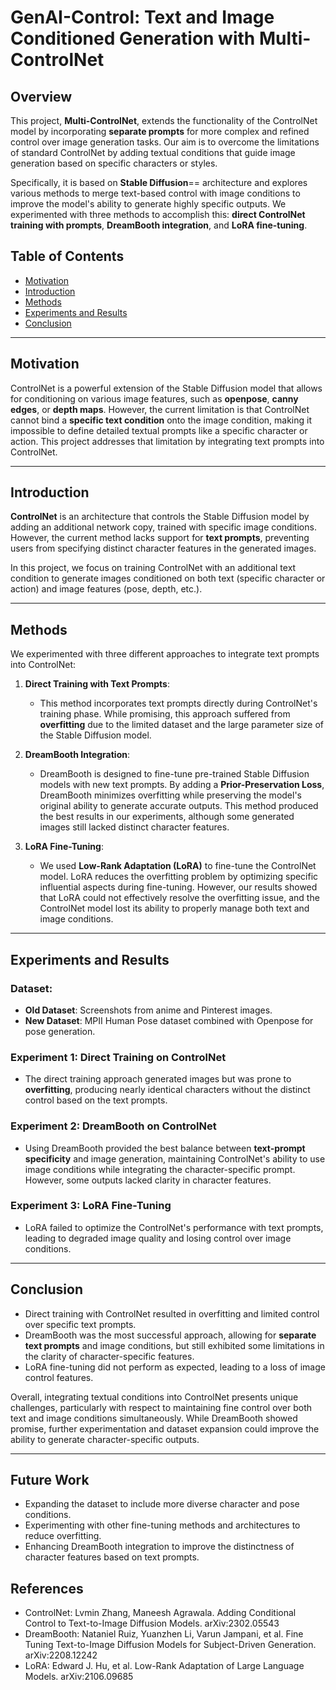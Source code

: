 # GenAI-Control: Text and Image Conditioned Generation with Multi-ControlNet

## Overview

This project, **Multi-ControlNet**, extends the functionality of the ControlNet model by incorporating **separate prompts** for more complex and refined control over image generation tasks. Our aim is to overcome the limitations of standard ControlNet by adding textual conditions that guide image generation based on specific characters or styles. 

Specifically, it is based on **Stable Diffusion**== architecture and explores various methods to merge text-based control with image conditions to improve the model's ability to generate highly specific outputs. We experimented with three methods to accomplish this: **direct ControlNet training with prompts**, **DreamBooth integration**, and **LoRA fine-tuning**.

## Table of Contents

- [Motivation](#motivation)
- [Introduction](#introduction)
- [Methods](#methods)
- [Experiments and Results](#experiments-and-results)
- [Conclusion](#conclusion)

---

## Motivation

ControlNet is a powerful extension of the Stable Diffusion model that allows for conditioning on various image features, such as **openpose**, **canny edges**, or **depth maps**. However, the current limitation is that ControlNet cannot bind a **specific text condition** onto the image condition, making it impossible to define detailed textual prompts like a specific character or action. This project addresses that limitation by integrating text prompts into ControlNet.

---

## Introduction

**ControlNet** is an architecture that controls the Stable Diffusion model by adding an additional network copy, trained with specific image conditions. However, the current method lacks support for **text prompts**, preventing users from specifying distinct character features in the generated images.

In this project, we focus on training ControlNet with an additional text condition to generate images conditioned on both text (specific character or action) and image features (pose, depth, etc.). 

---

## Methods

We experimented with three different approaches to integrate text prompts into ControlNet:

1. **Direct Training with Text Prompts**:
    - This method incorporates text prompts directly during ControlNet's training phase. While promising, this approach suffered from **overfitting** due to the limited dataset and the large parameter size of the Stable Diffusion model.

2. **DreamBooth Integration**:
    - DreamBooth is designed to fine-tune pre-trained Stable Diffusion models with new text prompts. By adding a **Prior-Preservation Loss**, DreamBooth minimizes overfitting while preserving the model's original ability to generate accurate outputs. This method produced the best results in our experiments, although some generated images still lacked distinct character features.

3. **LoRA Fine-Tuning**:
    - We used **Low-Rank Adaptation (LoRA)** to fine-tune the ControlNet model. LoRA reduces the overfitting problem by optimizing specific influential aspects during fine-tuning. However, our results showed that LoRA could not effectively resolve the overfitting issue, and the ControlNet model lost its ability to properly manage both text and image conditions.

---

## Experiments and Results

### Dataset:
- **Old Dataset**: Screenshots from anime and Pinterest images.
- **New Dataset**: MPII Human Pose dataset combined with Openpose for pose generation.

### Experiment 1: Direct Training on ControlNet
- The direct training approach generated images but was prone to **overfitting**, producing nearly identical characters without the distinct control based on the text prompts.

### Experiment 2: DreamBooth on ControlNet
- Using DreamBooth provided the best balance between **text-prompt specificity** and image generation, maintaining ControlNet's ability to use image conditions while integrating the character-specific prompt. However, some outputs lacked clarity in character features.

### Experiment 3: LoRA Fine-Tuning
- LoRA failed to optimize the ControlNet's performance with text prompts, leading to degraded image quality and losing control over image conditions.

---

## Conclusion

- Direct training with ControlNet resulted in overfitting and limited control over specific text prompts.
- DreamBooth was the most successful approach, allowing for **separate text prompts** and image conditions, but still exhibited some limitations in the clarity of character-specific features.
- LoRA fine-tuning did not perform as expected, leading to a loss of image control features.

Overall, integrating textual conditions into ControlNet presents unique challenges, particularly with respect to maintaining fine control over both text and image conditions simultaneously. While DreamBooth showed promise, further experimentation and dataset expansion could improve the ability to generate character-specific outputs.

---

## Future Work

- Expanding the dataset to include more diverse character and pose conditions.
- Experimenting with other fine-tuning methods and architectures to reduce overfitting.
- Enhancing DreamBooth integration to improve the distinctness of character features based on text prompts.

## References

- ControlNet: Lvmin Zhang, Maneesh Agrawala. Adding Conditional Control to Text-to-Image Diffusion Models. arXiv:2302.05543
- DreamBooth: Nataniel Ruiz, Yuanzhen Li, Varun Jampani, et al. Fine Tuning Text-to-Image Diffusion Models for Subject-Driven Generation. arXiv:2208.12242
- LoRA: Edward J. Hu, et al. Low-Rank Adaptation of Large Language Models. arXiv:2106.09685
